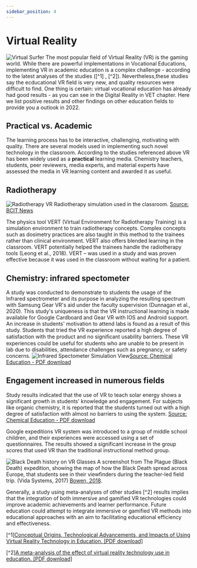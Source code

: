 ```yaml
---
sidebar_position: 4
---
```

# Virtual Reality
![Virtual Surfer](/img/png/virtual_surfer.png)
The most popular field of Virtual Reality (VR) is the gaming world. While there are powerful implementations in Vocational Educations, implementing VR in academic education is a complex challenge - according to the latest analyses of the studies ([^1] , [^2]). Nevertheless,these studies say the ecducational VR field is very new, and quality resources were difficult to find. One thing is certain: virtual vocational education has already had good results - as you can see in the Digital Reality in VET chapter. Here we list positive results and other findings on other education fields to provide you a outlook in 2022. 

## Practical vs. Academic
The learning process has to be interactive, challenging, motivating with quality. There are several models used in implementing such novel technology in the classroom. According to the studies referenced above VR has been widely used as a **practical** learning media. Chemistry teachers, students, peer reviewers, media experts, and material experts have assessed the media in VR learning content and awarded it as useful.

## Radiotherapy
![Radiotherapy VR](/img/png/VERT.png)
Radiotherapy simulation used in the classroom. [Source: BCIT News](https://commons.bcit.ca/news/2018/02/vert-virtual-environment-radiotherapy-training-bcit/)

The physics tool VERT (Virtual Environment for Radiotherapy Training) is a simulation environment to train radiotherapy concepts. Complex concepts such as dosimetry practices are also taught in this method to the trainees rather than clinical environment. VERT also offers blended learning in the classroom. VERT potentially helped the trainees handle the radiotherapy tools (Leong et al., 2018). VERT –  was used in a study and was proven effective because it was used in the classroom without waiting for a patient.

## Chemistry: infrared spectometer

A study was conducted to demonstrate to students the usage of the Infrared spectrometer and its purpose in analyzing the resulting spectrum with Samsung Gear VR's aid under the faculty supervision (Dunnagan et al., 2020). This study's uniqueness is that the VR instructional learning is made available for Google Cardboard and Gear VR with IOS and Android support. An increase in students' motivation to attend labs is found as a result of this study. Students that tried the VR experience reported a high degree of satisfaction with the product and no signiﬁcant usability barriers. These VR experiences could be useful for students who are unable to be present in lab due to disabilities, attendance challenges such as pregnancy, or safety concerns. 
![Infrared Spectometer Simulation View](/img/png/infrared_spectometer_vr_simulation.png)[Source: Chemical Education - PDF download](https://www.google.com/url?sa=t&rct=j&q=&esrc=s&source=web&cd=&cad=rja&uact=8&ved=2ahUKEwjsiYCqz677AhUMl4sKHR7CDA0QFnoECCEQAQ&url=https%3A%2F%2Fdigitallearning.ucf.edu%2Filab%2Fwp-content%2Fuploads%2F2021%2F07%2FProduction-and-Evaluation-of-a-Realistic-Immersive_2020.pdf&usg=AOvVaw2WMKlRxauV-dbze36qmGt0)

## Engagement increased in numerous fields
Study results indicated that the use of VR to teach solar energy shows a significant growth in students' knowledge and engagement. For subjects like organic chemistry, it is reported that the students turned out with a high degree of satisfaction with almost no barriers to using the system. [Source: Chemical Education - PDF download](https://www.google.com/url?sa=t&rct=j&q=&esrc=s&source=web&cd=&cad=rja&uact=8&ved=2ahUKEwjsiYCqz677AhUMl4sKHR7CDA0QFnoECCEQAQ&url=https%3A%2F%2Fdigitallearning.ucf.edu%2Filab%2Fwp-content%2Fuploads%2F2021%2F07%2FProduction-and-Evaluation-of-a-Realistic-Immersive_2020.pdf&usg=AOvVaw2WMKlRxauV-dbze36qmGt0)

Google expeditions VR system was introduced to a group of middle school children, and their experiences were accessed using a set of questionnaires. The results showed a significant increase in the group scores that used VR than the traditional instructional method group.

![Black Death history on VR Glasses](/img/png/black_death.png)
A screenshot from The Plague (Black Death) expedition, showing the map of how the Black Death spread across Europe, that students see in their viewfinders during the teacher-led field trip. (Vida Systems, 2017) [Bowen, 2018](https://digitalcommons.memphis.edu/etd/1925/).

Generally, a study using meta-analyses of other studies [^2] results implies that the integration of both immersive and gamified VR technologies could improve academic achievements and learner performance. Future education could attempt to integrate immersive or gamified VR methods into educational approaches with an aim to facilitating educational efficiency and effectiveness.











[^1]<a href="https://www.researchgate.net/profile/Raja-M-4/publication/357295200_Conceptual_Origins_Technological_Advancements_and_Impacts_of_Using_Virtual_Reality_Technology_in_Education/links/61d51eaeb6b5667157c970fb/Conceptual-Origins-Technological-Advancements-and-Impacts-of-Using-Virtual-Reality-Technology-in-Education.pdf">Conceptual Origins, Technological Advancements, and Impacts of Using Virtual Reality Technology in Education. [PDF download]</a>

[^2]<a href="https://www.researchgate.net/profile/Zhonggen-Yu/publication/360731633_A_meta-analysis_and_systematic_review_of_the_effect_of_virtual_reality_technology_on_users%27_learning_outcomes/links/62fc504ee3c7de4c3461ebe8/A-meta-analysis-and-systematic-review-of-the-effect-of-virtual-reality-technology-on-users-learning-outcomes.pdf">A meta-analysis of the effect of virtual reality technology use in education. [PDF download]</a>